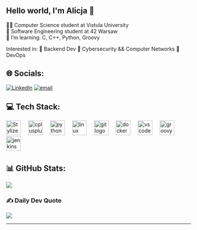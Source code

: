 ## Hello world, I'm Alicja 👋

👩‍🎓 Computer Science student at Vistula University<br/>
🧠 Software Engineering student at 42 Warsaw<br/>
👊 I’m learning: C, C++, Python, Groovy

Interested in:
   🥇 Backend Dev
      🥈 Cybersecurity && Computer Networks
         🥉 DevOps


## 🌐 Socials:
[![LinkedIn](https://img.shields.io/badge/LinkedIn-%230077B5.svg?logo=linkedin&logoColor=white)](https://www.linkedin.com/in/alicjastefańska) 
[![email](https://img.shields.io/badge/Email-D14836?logo=gmail&logoColor=white)](mailto:alicja.stefanska44@gmail.com) 

## 💻 Tech Stack:
<div align="left">
  <img src="https://commons.wikimedia.org/wiki/File:C_Programming_Language.svg" alt="Stylized C hexagon logo" height="40"/>
  <img width="12" />
  <img src="https://cdn.jsdelivr.net/gh/devicons/devicon/icons/cplusplus/cplusplus-original.svg" height="40" alt="cplusplus logo"  />
  <img width="12" />
  <img src="https://cdn.jsdelivr.net/gh/devicons/devicon/icons/python/python-original.svg" height="40" alt="python logo"  />
  <img width="12" />
  <img src="https://cdn.jsdelivr.net/gh/devicons/devicon/icons/linux/linux-original.svg" height="40" alt="linux logo"  />
  <img width="12" />
  <img src="https://cdn.jsdelivr.net/gh/devicons/devicon/icons/git/git-original.svg" height="40" alt="git logo"  />
  <img width="12" />
  <img src="https://cdn.jsdelivr.net/gh/devicons/devicon/icons/docker/docker-original.svg" height="40" alt="docker logo"  />
  <img width="12" />
  <img src="https://cdn.jsdelivr.net/gh/devicons/devicon/icons/vscode/vscode-original.svg" height="40" alt="vscode logo"  />
  <img width="12" />
  <img src="https://cdn.jsdelivr.net/gh/devicons/devicon/icons/groovy/groovy-original.svg" height="40" alt="groovy logo" />
  <img width="12" />
  <img src="https://cdn.jsdelivr.net/gh/devicons/devicon/icons/jenkins/jenkins-original.svg" height="40" alt="jenkins logo" />
  <img width="12" />
</div>

## 📊 GitHub Stats:
![](https://github-readme-stats.vercel.app/api/top-langs/?username=Alaxea&theme=merko&hide_border=false&include_all_commits=false&count_private=false&layout=compact)

### ✍️ Daily Dev Quote
![](https://quotes-github-readme.vercel.app/api?type=horizontal&theme=radical)

---

<!-- Proudly created with GPRM ( https://gprm.itsvg.in ) -->

